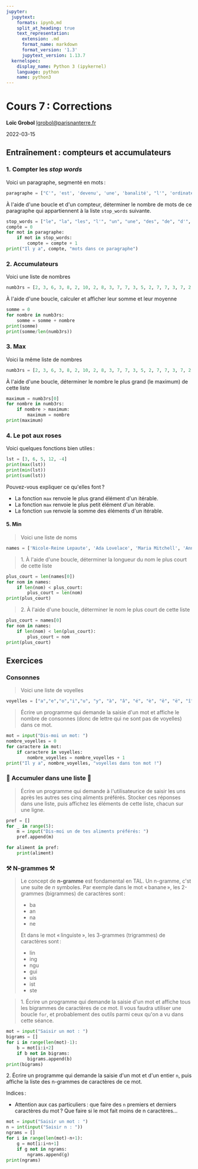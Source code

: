 ```yaml
---
jupyter:
  jupytext:
    formats: ipynb,md
    split_at_heading: true
    text_representation:
      extension: .md
      format_name: markdown
      format_version: '1.3'
      jupytext_version: 1.13.7
  kernelspec:
    display_name: Python 3 (ipykernel)
    language: python
    name: python3
---
```


<!-- LTeX: language=fr -->
<!-- #region slideshow={"slide_type": "slide"} -->
Cours 7 : Corrections
======================================================

**Loïc Grobol** [<lgrobol@parisnanterre.fr>](mailto:lgrobol@parisnanterre.fr)

2022-03-15
<!-- #endregion -->

## Entraînement : compteurs et accumulateurs

### 1. Compter les *stop words*

Voici un paragraphe, segmenté en mots :

```python
paragraphe = ["C'", 'est', 'devenu', 'une', 'banalité', "l'", 'ordinateur', "s'", 'accapare', 'nos', 'bureaux', 'modifie', 'nos', 'modes', 'de', 'travail', 'envahit', 'nos', 'maisons', "s'", 'intègre', 'dans', 'les', 'objets', 'les', 'plus', 'quotidiens', 'et', 'nous', 'propose', 'des', 'loisirs', 'inédits', 'Il', 'est', 'même', 'à', "l'", 'origine', 'de', 'nouveaux', 'modes', 'de', 'sociabilité', 'et', "d'", 'une', 'nouvelle', 'économie', "l'", 'informatique', 'est', 'partout', 'Pourtant', "l'", 'ordinateur', 'lui', 'même', 'demeure', 'pour', 'beaucoup', 'une', 'énigme', 'un', 'objet', 'mystérieux', 'et', 'un', 'peu', 'magique', 'Le', 'terme', "d'", 'informaticien', 'semble', "d'", 'ailleurs', 'recouper', 'une', 'grande', 'diversité', 'de', 'métiers', 'et', "d'", 'occupations', 'réelles', 'allant', 'du', 'technicien', 'à', "l'", 'ingénieur', 'réseau', 'en', 'passant', 'par', 'le', 'webmaître', 'Quant', 'à', 'la', 'nature', 'du', 'travail', 'de', 'ceux', 'qui', 'font', 'de', 'la', 'recherche', 'en', 'informatique', "c'", 'est', 'sans', 'doute', 'à', 'en', 'juger', 'par', 'les', 'réactions', 'auxquelles', "j'", 'ai', 'moi', 'même', 'été', 'confrontée', 'une', 'mystère', 'encore', 'plus', 'épais', 'malgré', 'le', 'prestige', 'un', 'peu', 'mythique', 'que', 'conservent', 'des', 'projets', 'comme', 'ceux', 'de', 'la', 'robotique', 'ou', 'de', "l'", 'intelligence', 'artificielle', 'Ce', 'document', 'se', 'veut', 'en', 'partie', 'une', 'réponse', 'à', 'ceux', 'qui', 'se', 'demandent', 'quels', 'sont', 'les', 'fondements', 'de', "l'", 'informatique', 'Il', "n'", 'est', 'pas', 'conçu', 'pour', 'initier', 'au', 'maniement', 'pratique', 'des', 'ordinateurs', 'ce', "n'", 'est', 'pas', 'une', 'introduction', 'à', 'la', 'bureautique', 'Ce', "n'", 'est', 'pas', 'non', 'plus', 'un', 'manuel', 'technique', 'à', "l'", 'usage', 'de', 'ceux', 'qui', 'souhaitent', 'bricoler', 'leur', 'machine', 'favorite', 'Si', 'au', 'fil', 'des', 'pages', 'des', 'informations', 'utiles', 'à', 'ces', 'deux', 'catégories', "d'", 'utilisateurs', 'ou', 'aux', 'novices', 'pourront', 'être', 'glanées', 'vocabulaire', 'spécialisé', 'typologie', 'de', 'matériels', 'ordre', 'de', 'grandeurs', 'des', 'performances', 'des', 'machines', 'actuelles', 'tel', "n'", 'est', 'pas', 'son', 'objectif', 'premier', "L'", 'informatique', 'dont', 'il', 'sera', 'question', 'ici', 'est', 'une', 'discipline', 'scientifique', 'qui', 'en', 'tant', 'que', 'telle', 'a', 'ses', 'propres', 'questions', 'ses', 'propres', 'problèmes', 'et', 'dispose', 'pour', 'les', 'aborder', "d'", 'outils', 'et', 'de', 'méthodes', 'spécifiques', 'De', 'cette', 'discipline', 'on', 'abordera', 'les', 'fondements', 'théoriques', 'ainsi', 'que', 'quelques', 'réalisations', 'pratiques', 'mais', 'on', 'insistera', 'plus', 'sur', 'les', 'concepts', 'que', 'sur', 'la', 'technique', 'Cette', 'présentation', 'relève', 'donc', 'principalement', "d'", 'une', 'démarche', 'de', 'vulgarisation', 'scientifique', 'destinée', 'à', 'un', 'public', 'de', 'non', 'spécialistes', 'mais', 'qui', 'se', 'place', 'à', 'un', 'niveau', 'non', 'trivial', 'difficilement', 'trouvable', 'dans', 'les', 'manuels', 'habituellement', 'disponibles', "J'", 'ai', 'ici', 'essayé', 'de', 'décrire', 'de', 'façon', 'aussi', 'abordable', 'que', 'possible', 'ce', 'que', 'en', 'tant', "qu'", 'informaticienne', 'je', 'souhaite', 'que', "l'", 'honnête', 'homme', 'du', 'XXIème', 'siècle', 'sache', 'et', 'pense', 'de', 'ma', 'discipline', 'appelée', 'à', 'coup', 'sûr', 'à', 'un', 'grand', 'développement', 'dans', 'les', 'années', 'qui', 'viennent']
```

À l'aide d'une boucle et d'un compteur, déterminer le nombre de mots de ce paragraphe qui
appartiennent à la liste `stop_words` suivante.

```python
stop_words = ["le", "la", "les", "l'", "un", "une", "des", "de", "d'", "à"]
compte = 0
for mot in paragraphe:
    if mot in stop_words:
        compte = compte + 1
print("Il y a", compte, "mots dans ce paragraphe")
```

### 2. Accumulateurs

Voici une liste de nombres

```python
numb3rs = [2, 3, 6, 3, 8, 2, 10, 2, 8, 3, 7, 7, 3, 5, 2, 7, 7, 3, 7, 2, 7, 4, 3, 6, 3, 4, 10, 2, 4, 7, 3, 7, 7, 2, 3, 4, 1, 2, 7, 2, 8, 5, 2, 11, 2, 2, 3, 8, 8, 2, 12, 3, 7, 8, 2, 10, 3, 4, 7, 4, 8, 3, 6, 2, 5, 10, 2, 2, 3, 7, 2, 5, 2, 13, 6, 2, 8, 8, 3, 6, 9, 2, 7, 2, 2, 11, 7, 6, 2, 10, 1, 2, 9, 6, 2, 7, 3, 2, 9, 5, 1, 2, 6, 2, 7, 2, 4, 3, 4, 2, 2, 9, 2, 12, 2, 3, 4, 5, 1, 2, 5, 3, 3, 9, 10, 2, 2, 3, 4, 3, 10, 3, 7, 6, 4, 5, 6, 2, 8, 2, 3, 8, 3, 10, 3, 7, 5, 4, 2, 2, 9, 2, 2, 2, 12, 12, 2, 8, 2, 4, 2, 6, 3, 7, 1, 4, 3, 2, 9, 5, 4, 3, 10, 2, 2, 12, 2, 2, 3, 3, 5, 4, 7, 2, 9, 8, 3, 11, 2, 2, 3, 3, 3, 12, 1, 2, 11, 2, 2, 3, 3, 3, 4, 2, 6, 9, 1, 2, 5, 2, 4, 3, 10, 8, 4, 7, 8, 2, 2, 3, 3, 5, 3, 12, 6, 1, 3, 4, 10, 2, 12, 2, 3, 7, 8, 4, 7, 11, 10, 9, 2, 9, 5, 2, 9, 3, 12, 3, 8, 9, 3, 2, 3, 3, 3, 8, 7, 2, 12, 4, 2, 4, 8, 3, 3, 3, 10, 12, 3, 2, 4, 3, 5, 1, 3, 7, 9, 3, 7, 9, 2, 7, 4, 3, 7, 2, 6, 2, 2, 8, 11, 2, 5, 10, 2, 8, 3, 10, 10, 5, 3, 8, 12, 9, 4, 2, 9, 4, 3, 3, 8, 3, 3, 2, 9, 5, 12, 6, 4, 14, 2, 3, 8, 2, 13, 12, 8, 1, 2, 6, 2, 3, 12, 4, 3, 2, 5, 1, 2, 6, 3, 7, 13, 9, 4, 3, 7, 14, 11, 2, 2, 3, 6, 2, 7, 2, 5, 5, 9, 3, 8, 2, 3, 2, 4, 3, 15, 2, 8, 3, 2, 7, 5, 2, 6, 6, 5, 2, 5, 2, 2, 10, 7, 1, 4, 3, 1, 2, 5, 13, 4, 3, 6, 3, 8]
```

À l'aide d'une boucle, calculer et afficher leur somme et leur moyenne

```python
somme = 0
for nombre in numb3rs:
    somme = somme + nombre
print(somme)
print(somme/len(numb3rs))
```

### 3. Max

Voici la même liste de nombres

```python
numb3rs = [2, 3, 6, 3, 8, 2, 10, 2, 8, 3, 7, 7, 3, 5, 2, 7, 7, 3, 7, 2, 7, 4, 3, 6, 3, 4, 10, 2, 4, 7, 3, 7, 7, 2, 3, 4, 1, 2, 7, 2, 8, 5, 2, 11, 2, 2, 3, 8, 8, 2, 12, 3, 7, 8, 2, 10, 3, 4, 7, 4, 8, 3, 6, 2, 5, 10, 2, 2, 3, 7, 2, 5, 2, 13, 6, 2, 8, 8, 3, 6, 9, 2, 7, 2, 2, 11, 7, 6, 2, 10, 1, 2, 9, 6, 2, 7, 3, 2, 9, 5, 1, 2, 6, 2, 7, 2, 4, 3, 4, 2, 2, 9, 2, 12, 2, 3, 4, 5, 1, 2, 5, 3, 3, 9, 10, 2, 2, 3, 4, 3, 10, 3, 7, 6, 4, 5, 6, 2, 8, 2, 3, 8, 3, 10, 3, 7, 5, 4, 2, 2, 9, 2, 2, 2, 12, 12, 2, 8, 2, 4, 2, 6, 3, 7, 1, 4, 3, 2, 9, 5, 4, 3, 10, 2, 2, 12, 2, 2, 3, 3, 5, 4, 7, 2, 9, 8, 3, 11, 2, 2, 3, 3, 3, 12, 1, 2, 11, 2, 2, 3, 3, 3, 4, 2, 6, 9, 1, 2, 5, 2, 4, 3, 10, 8, 4, 7, 8, 2, 2, 3, 3, 5, 3, 12, 6, 1, 3, 4, 10, 2, 12, 2, 3, 7, 8, 4, 7, 11, 10, 9, 2, 9, 5, 2, 9, 3, 12, 3, 8, 9, 3, 2, 3, 3, 3, 8, 7, 2, 12, 4, 2, 4, 8, 3, 3, 3, 10, 12, 3, 2, 4, 3, 5, 1, 3, 7, 9, 3, 7, 9, 2, 7, 4, 3, 7, 2, 6, 2, 2, 8, 11, 2, 5, 10, 2, 8, 3, 10, 10, 5, 3, 8, 12, 9, 4, 2, 9, 4, 3, 3, 8, 3, 3, 2, 9, 5, 12, 6, 4, 14, 2, 3, 8, 2, 13, 12, 8, 1, 2, 6, 2, 3, 12, 4, 3, 2, 5, 1, 2, 6, 3, 7, 13, 9, 4, 3, 7, 14, 11, 2, 2, 3, 6, 2, 7, 2, 5, 5, 9, 3, 8, 2, 3, 2, 4, 3, 15, 2, 8, 3, 2, 7, 5, 2, 6, 6, 5, 2, 5, 2, 2, 10, 7, 1, 4, 3, 1, 2, 5, 13, 4, 3, 6, 3, 8]
```

À l'aide d'une boucle, déterminer le nombre le plus grand (le maximum) de cette liste

```python
maximum = numb3rs[0]
for nombre in numb3rs:
    if nombre > maximum:
        maximum = nombre
print(maximum)
```

### 4. Le pot aux roses

Voici quelques fonctions bien utiles :

```python
lst = [3, 6, 5, 12, -4]
print(max(lst))
print(min(lst))
print(sum(lst))
```

Pouvez-vous expliquer ce qu'elles font ?

- La fonction `max` renvoie le plus grand élément d'un itérable.
- La fonction `max` renvoie le plus petit élément d'un itérable.
- La fonction `sum` renvoie la somme des éléments d'un itérable.

#### 5. Min

> Voici une liste de noms

```python
names = ['Nicole-Reine Lepaute', 'Ada Lovelace', 'Maria Mitchell', 'Anna Winlock', 'Henrietta Swan Leavitt', 'Beatrice Mabel Cave-Browne-Cave', 'Mary Clem', 'Edith Clarke', 'Grete Hermann', 'Johanna Piesch', 'Mavis Batey', 'Gertrude Blanch', 'Ruth Leach Amonette', 'Marlyn Meltzer', 'Jean Bartik', 'Irma Wyman', 'Kathleen Booth', 'Dorothy Vaughan', 'Grace Hopper', 'Evelyn Boyd Granville', 'Ida Rhodes', 'Kathleen Booth', 'Betty Holberton', 'Klára Dán von Neumann', 'Thelma Estrin', 'Annie Easley', 'Kateryna Iouchtchenko', 'Marguerite Frank', 'Grace Hopper', 'Kathleen Booth', 'Alice Recoque', 'Mary K. Hawes', 'Marion Créhange', 'Jean E. Sammet', 'Stephanie Shirley', 'Joan Ball', 'Sharla Boehm', 'Mary Allen Wilkes', 'Mary Kenneth Keller', 'Vera Molnár', 'Jean E. Sammet', 'Margaret Hamilton', 'Alexandra Illmer Forsythe', 'Drude Berntsen', 'Erna Schneider Hoover', 'Adele Goldberg', 'Karen Spärck Jones', 'Susan Nycum', 'Phyllis Fox', 'Elizabeth J. Feinler', 'Rózsa Péter', 'Carol Shaw', 'Sophie Wilson', 'Christiane Floyd', 'Lynn Conway', 'Carol Shaw', 'Ruzena Bajcsy', 'Ruth M. Davis', 'Roberta Williams', 'Lorinda Cherry', 'Roberta Williams', 'Susan Kare', 'Radia Perlman', 'Irma Wyman', 'Nancy Hafkin', 'Monica S. Lam', 'Anita Borg', 'Joëlle Coutaz', 'Rena Tangens', 'Éva Tardos', 'Frances Allen', 'Frances Brazier', 'Ruzena Bajcsy', 'Carol Bartz', 'Shafi Goldwasser', 'Barbara Liskov', 'Carolyn Gruyer', 'Mary Lou Jepsen', 'Xiaoyuan Tu', 'Anita Borg', 'Chieko Asakawa', 'Manuela M. Veloso', 'Meg Whitman', 'Marissa Mayer', 'Carly Fiorina', 'Sun Yafang', 'Noriko H. Arai', 'Ellen Spertus', 'Margaret Hamilton', 'Susan Elizabeth Black', 'Jeri Ellsworth', 'Safra Catz', 'Audrey Tang', 'Mary Lou Jepsen', 'Facebook', 'Xiaoyun Wang', 'Maria Klawe', 'Joanna Rutkowska', 'Frances Allen', 'Anne-Marie Kermarrec', 'Barbara Liskov', 'Carol Bartz', 'Farida Bedwei', 'Meg Whitman', 'Noriko H. Arai', 'Shikoh Gitau', 'Shafi Goldwasser', 'Ginni Rometty', 'Éva Tardos', 'Regina Honu', 'Christine Paulin-Mohring', 'Coraline Ada Ehmke', 'Kesha Shah', 'Audrey Tang', 'Kate Devlin', 'Michelle Simmons', 'Regina Honu', 'Gladys West']
```

> 1\. À l'aide d'une boucle, déterminer la longueur du nom le plus court de cette liste

```python
plus_court = len(names[0])
for nom in names:
    if len(nom) < plus_court:
        plus_court = len(nom)
print(plus_court)
```

> 2\. À l'aide d'une boucle, déterminer le nom le plus court de cette liste

```python
plus_court = names[0]
for nom in names:
    if len(nom) < len(plus_court):
        plus_court = nom
print(plus_court)
```

## Exercices

### Consonnes

> Voici une liste de voyelles

```python
voyelles = ["a","e","o","i","u", "y", "à", "â", "é", "è", "ê", "ë", "î", "ï", "ô", "ù", "ü", "ÿ"]
```

> Écrire un programme qui demande la saisie d'un mot et affiche le nombre de consonnes (donc de
> lettre qui ne sont pas de voyelles) dans ce mot.

```python
mot = input("Dis-moi un mot: ")
nombre_voyelles = 0
for caractere in mot:
    if caractere in voyelles:
        nombre_voyelles = nombre_voyelles + 1
print("Il y a", nombre_voyelles, "voyelles dans ton mot !")

```

### 🍄 Accumuler dans une liste 🍄

> Écrire un programme qui demande à l'utilisateurice de saisir les uns après les autres ses cinq
> aliments préférés. Stocker ces réponses dans une liste, puis affichez les éléments de cette liste,
> chacun sur une ligne.

```python
pref = []
for _ in range(5):
    m = input("Dis-moi un de tes aliments préférés: ")
    pref.append(m)

for aliment in pref:
    print(aliment)
```

### ⚒️ N-grammes ⚒️

> Le concept de **n-gramme** est fondamental en TAL. Un n-gramme, c'st une suite de $n$ symboles.
> Par exemple dans le mot « banane », les 2-grammes (bigrammes) de caractères sont :
>
> - ba
> - an
> - na
> - ne
>
> Et dans le mot « linguiste », les 3-grammes (trigrammes) de caractères sont :
>
> - lin
> - ing
> - ngu
> - gui
> - uis
> - ist
> - ste

> 1\. Écrire un programme qui demande la saisie d'un mot et affiche tous les bigrammes de caractères
> de ce mot. Il vous faudra utiliser une boucle `for`, et probablement des outils parmi ceux qu'on a
> vu dans cette séance.

```python
mot = input("Saisir un mot : ")
bigrams = []
for i in range(len(mot)-1):
    b = mot[i:i+2]
    if b not in bigrams:
        bigrams.append(b)
print(bigrams)
```

2\. Écrire un programme qui demande la saisie d'un mot et d'un entier `n`, puis affiche la liste des
n-grammes de caractères de ce mot.

Indices :

- Attention aux cas particuliers : que faire des `n` premiers et derniers caractères du mot ? Que
  faire si le mot fait moins de n caractères…

```python
mot = input("Saisir un mot : ")
n = int(input("Saisir n : "))
ngrams = []
for i in range(len(mot)-n+1):
    g = mot[i:i+n+1]
    if g not in ngrams:
        ngrams.append(g)
print(ngrams)
```
